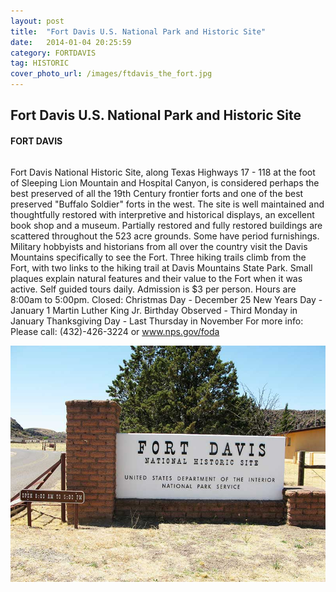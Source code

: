 ```yaml
---
layout: post
title:  "Fort Davis U.S. National Park and Historic Site"
date:   2014-01-04 20:25:59
category: FORTDAVIS
tag: HISTORIC
cover_photo_url: /images/ftdavis_the_fort.jpg
---
```


<div class="section-title">
	<h2>Fort Davis U.S. National Park and Historic Site</h2>
  	<h4>FORT DAVIS</h4>
  	<div class="divider-border"></div>
</div> 
<div class="column small-6">
  <p>
	Fort Davis National Historic Site, along Texas Highways 17 - 118 at the foot of Sleeping Lion Mountain and Hospital Canyon, is considered perhaps the best preserved of all the 19th Century frontier forts and one of the best preserved "Buffalo Soldier" forts in the west. The site is well maintained and thoughtfully restored with interpretive and historical displays, an excellent book shop and a museum. Partially restored and fully restored buildings are scattered throughout the 523 acre grounds. Some have period furnishings. Military hobbyists and historians from all over the country visit the Davis Mountains specifically to see the Fort. Three hiking trails climb from the Fort, with two links to the hiking trail at Davis Mountains State Park. Small plaques explain natural features and their value to the Fort when it was active. Self guided tours daily. Admission is $3 per person. Hours are 8:00am to 5:00pm. 
	Closed: 
            Christmas Day - December 25
            New Years Day  - January 1
            Martin Luther King Jr. Birthday Observed - Third Monday in January
            Thanksgiving Day - Last Thursday in November
	For more info: Please call: (432)-426-3224 or 
  <a href="www.nps.gov/foda">www.nps.gov/foda</a>
  </p>
<div class="column small-6">
    <img src="/images/ftdavis_the_fort.jpg">
</div>   